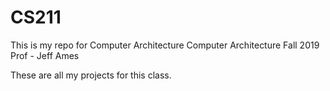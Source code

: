 # CS211
This is my repo for Computer Architecture
Computer Architecture Fall 2019
Prof - Jeff Ames

These are all my projects for this class. 
